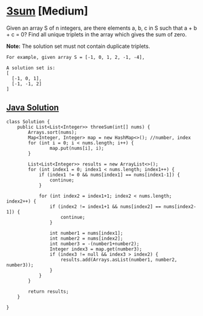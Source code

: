 # [3sum](https://leetcode.com/problems/3sum/description/) [Medium]

Given an array S of n integers, are there elements a, b, c in S such that a + b + c = 0? Find all unique triplets in the array which gives the sum of zero.

**Note:** The solution set must not contain duplicate triplets.

```
For example, given array S = [-1, 0, 1, 2, -1, -4],

A solution set is:
[
  [-1, 0, 1],
  [-1, -1, 2]
]
```

## [Java Solution](https://leetcode.com/submissions/detail/140411853/)

```
class Solution {
    public List<List<Integer>> threeSum(int[] nums) {        
        Arrays.sort(nums);
        Map<Integer, Integer> map = new HashMap<>(); //number, index
        for (int i = 0; i < nums.length; i++) {
                map.put(nums[i], i);
        }
        
        List<List<Integer>> results = new ArrayList<>();
        for (int index1 = 0; index1 < nums.length; index1++) {
            if (index1 != 0 && nums[index1] == nums[index1-1]) {
                continue;
            }
            
            for (int index2 = index1+1; index2 < nums.length; index2++) {
                if (index2 != index1+1 && nums[index2] == nums[index2-1]) {
                    continue;
                }
                
                int number1 = nums[index1];
                int number2 = nums[index2];                
                int number3 = -(number1+number2);
                Integer index3 = map.get(number3);
                if (index3 != null && index3 > index2) {
                    results.add(Arrays.asList(number1, number2, number3));
                }
            }
        }
                           
        return results;
    }

}
```
